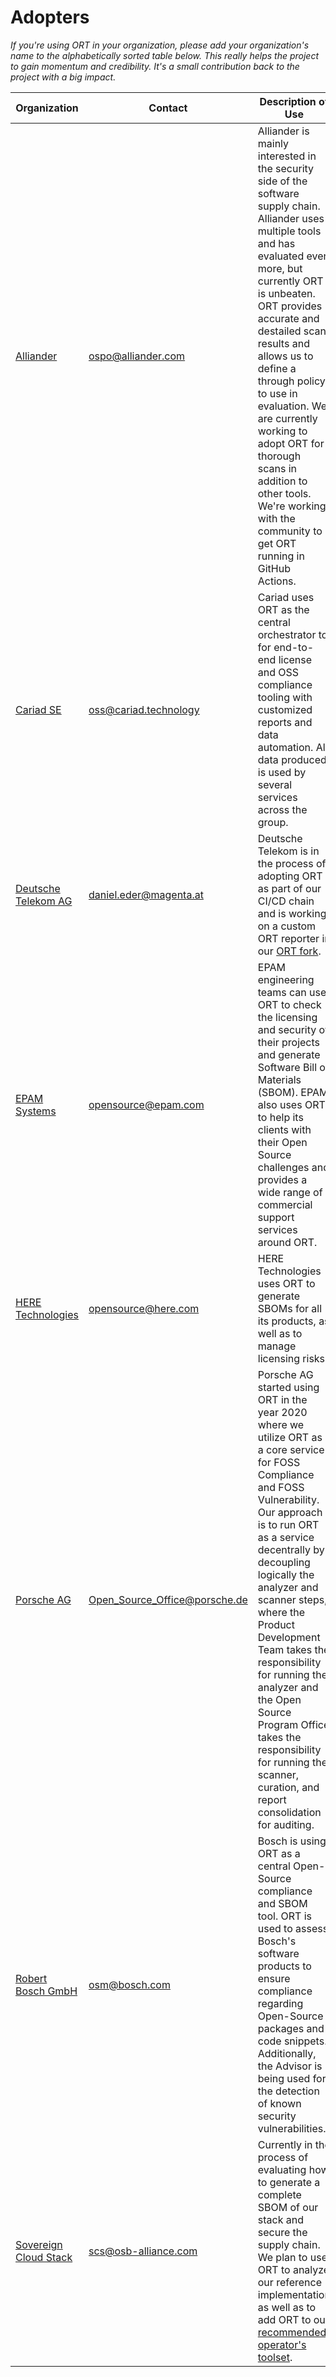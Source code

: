 
# Adopters

*If you're using ORT in your organization, please add your organization's name to the alphabetically sorted table below.
This really helps the project to gain momentum and credibility. It's a small contribution back to the project with a big
impact.*

| Organization | Contact | Description of Use |
|--------------|---------|--------------------|
| [Alliander](https://www.alliander.com/en/open-source/) | ospo@alliander.com | Alliander is mainly interested in the security side of the software supply chain. Alliander uses multiple tools and has evaluated even more, but currently ORT is unbeaten. ORT provides accurate and destailed scan results and allows us to define a through policy to use in evaluation. We are currently working to adopt ORT for thorough scans in addition to other tools. We're working with the community to get ORT running in GitHub Actions. |
| [Cariad SE](https://cariad.technology) | oss@cariad.technology | Cariad uses ORT as the central orchestrator to for end-to-end license and OSS compliance tooling with customized reports and data automation. All data produced is used by several services across the group. |
| [Deutsche Telekom AG](https://www.telekom.de/) | daniel.eder@magenta.at | Deutsche Telekom is in the process of adopting ORT as part of our CI/CD chain and is working on a custom ORT reporter in our [ORT fork](https://github.com/telekom/ort). |
| [EPAM Systems](https://opensource.epam.com/) | opensource@epam.com | EPAM engineering teams can use ORT to check the licensing and security of their projects and generate Software Bill of Materials (SBOM). EPAM also uses ORT to help its clients with their Open Source challenges and provides a wide range of commercial support services around ORT. |
| [HERE Technologies](https://here.com/) | opensource@here.com | HERE Technologies uses ORT to generate SBOMs for all its products, as well as to manage licensing risks. |
| [Porsche AG](https://www.porsche.com/) | Open_Source_Office@porsche.de | Porsche AG started using ORT in the year 2020 where we utilize ORT as a core service for FOSS Compliance and FOSS Vulnerability. Our approach is to run ORT as a service decentrally by decoupling logically the analyzer and scanner steps, where the Product Development Team takes the responsibility for running the analyzer and the Open Source Program Office takes the responsibility for running the scanner, curation, and report consolidation for auditing. |
| [Robert Bosch GmbH](https://bosch.com/) | osm@bosch.com | Bosch is using ORT as a central Open-Source compliance and SBOM tool. ORT is used to assess Bosch's software products to ensure compliance regarding Open-Source packages and code snippets. Additionally, the Advisor is being used for the detection of known security vulnerabilities. |
| [Sovereign Cloud Stack](https://scs.community/) | scs@osb-alliance.com | Currently in the process of evaluating how to generate a complete SBOM of our stack and secure the supply chain. We plan to use ORT to analyze our reference implementation as well as to add ORT to our [recommended operator's toolset](https://scs.community/about/#technological-vision). |

